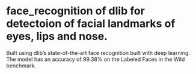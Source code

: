 # face_recognition of dlib for detectoion of facial landmarks of eyes, lips and nose.

Built using dlib’s state-of-the-art face recognition
built with deep learning. The model has an accuracy of 99.38% on the
Labeled Faces in the Wild benchmark.



